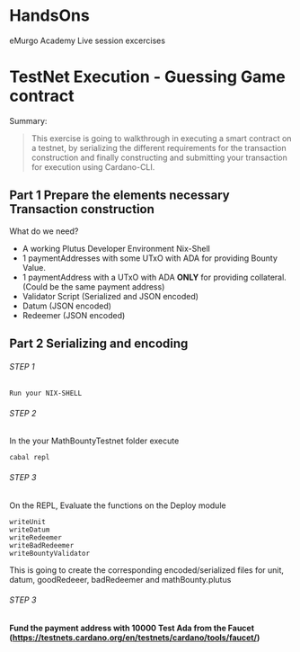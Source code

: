 # HandsOns
eMurgo Academy Live session excercises


# TestNet Execution - Guessing Game contract

Summary:
> This exercise is going to walkthrough in executing a smart contract on a testnet, by serializing the different requirements for the transaction construction and finally constructing and submitting your transaction for execution using Cardano-CLI.

## Part 1 Prepare the elements necessary Transaction construction 

What do we need?

* A working Plutus Developer Environment Nix-Shell
* 1 paymentAddresses with some UTxO with ADA for providing Bounty Value.
* 1 paymentAddress with a UTxO with ADA **ONLY** for providing collateral. (Could be the same payment address)
* Validator Script (Serialized and JSON encoded)
* Datum (JSON encoded)
* Redeemer (JSON encoded)


## Part 2 Serializing and encoding 

###### STEP 1
    Run your NIX-SHELL

###### STEP 2
In the your MathBountyTestnet folder execute 

    cabal repl

###### STEP 3
On the REPL, Evaluate the functions on the Deploy module

    writeUnit
    writeDatum
    writeRedeemer
    writeBadRedeemer
    writeBountyValidator

This is going to create the corresponding encoded/serialized files for unit, datum, goodRedeeer, badRedeemer and mathBounty.plutus

###### STEP 3


 **Fund the payment address with 10000 Test Ada from the Faucet (https://testnets.cardano.org/en/testnets/cardano/tools/faucet/)**

